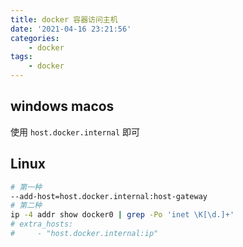 ```yaml
---
title: docker 容器访问主机
date: '2021-04-16 23:21:56'
categories:
    - docker
tags:
    - docker
---
```


## windows macos

使用 `host.docker.internal` 即可

## Linux

```bash
# 第一种
--add-host=host.docker.internal:host-gateway
# 第二种
ip -4 addr show docker0 | grep -Po 'inet \K[\d.]+'
# extra_hosts:
#     - "host.docker.internal:ip"
```
